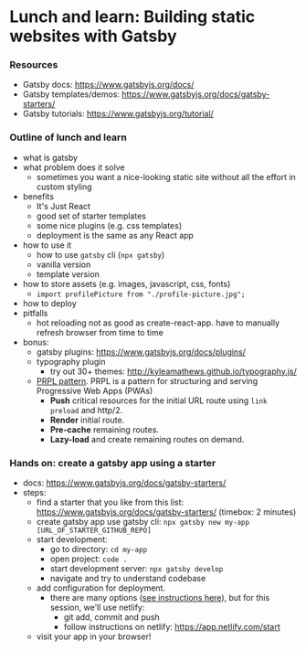 # Lunch and learn: Building static websites with Gatsby

### Resources
- Gatsby docs: https://www.gatsbyjs.org/docs/
- Gatsby templates/demos: https://www.gatsbyjs.org/docs/gatsby-starters/
- Gatsby tutorials: https://www.gatsbyjs.org/tutorial/

### Outline of lunch and learn
- what is gatsby
- what problem does it solve
  - sometimes you want a nice-looking static site without all the effort in custom styling
- benefits
  - It's Just React
  - good set of starter templates
  - some nice plugins (e.g. css templates)
  - deployment is the same as any React app
- how to use it
  - how to use `gatsby` cli (`npx gatsby`)
  - vanilla version
  - template version
- how to store assets (e.g. images, javascript, css, fonts)
  - `import profilePicture from "./profile-picture.jpg";`
- how to deploy 
- pitfalls
  - hot reloading not as good as create-react-app. have to manually refresh browser from time to time
- bonus:
  - gatsby plugins: https://www.gatsbyjs.org/docs/plugins/
  - typography plugin
    - try out 30+ themes: http://kyleamathews.github.io/typography.js/
  - [PRPL pattern](https://www.gatsbyjs.org/docs/prpl-pattern/). PRPL is a pattern for structuring and serving Progressive Web Apps (PWAs)
    - **Push** critical resources for the initial URL route using `link preload` and http/2.
    - **Render** initial route.
    - **Pre-cache** remaining routes.
    - **Lazy-load** and create remaining routes on demand.


### Hands on: create a gatsby app using a starter
  - docs: https://www.gatsbyjs.org/docs/gatsby-starters/
  - steps:
    - find a starter that you like from this list: https://www.gatsbyjs.org/docs/gatsby-starters/ (timebox: 2 minutes)
    - create gatsby app use gatsby cli: `npx gatsby new my-app [URL_OF_STARTER_GITHUB_REPO]`
    - start development:
      - go to directory: `cd my-app`
      - open project: `code .`
      - start development server: `npx gatsby develop`
      - navigate and try to understand codebase
    - add configuration for deployment. 
      - there are many options ([see instructions here](https://www.gatsbyjs.org/docs/deploy-gatsby/)), but for this session, we'll use netlify:
        - git add, commit and push
        - follow instructions on netlify: https://app.netlify.com/start
    - visit your app in your browser!
